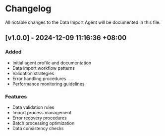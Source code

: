 # Changelog

All notable changes to the Data Import Agent will be documented in this file.

## [v1.0.0] - 2024-12-09 11:16:36 +08:00

### Added

- Initial agent profile and documentation
- Data import workflow patterns
- Validation strategies
- Error handling procedures
- Performance monitoring guidelines

### Features

- Data validation rules
- Import process management
- Error recovery procedures
- Batch processing optimization
- Data consistency checks
